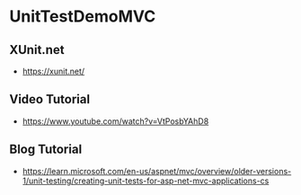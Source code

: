# UnitTestDemoMVC

## XUnit.net

- https://xunit.net/

## Video Tutorial

- https://www.youtube.com/watch?v=VtPosbYAhD8 

## Blog Tutorial

- https://learn.microsoft.com/en-us/aspnet/mvc/overview/older-versions-1/unit-testing/creating-unit-tests-for-asp-net-mvc-applications-cs
